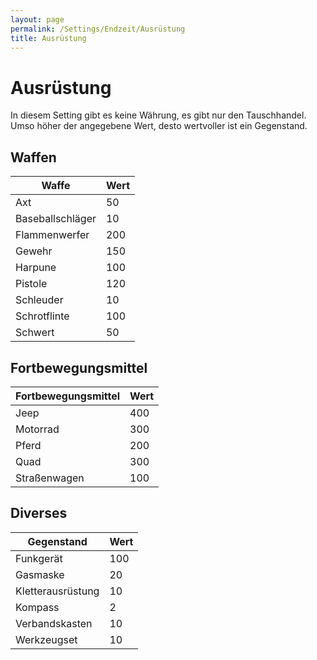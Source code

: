 ```yaml
---
layout: page
permalink: /Settings/Endzeit/Ausrüstung
title: Ausrüstung
---
```


# Ausrüstung

In diesem Setting gibt es keine Währung, es gibt nur den Tauschhandel. Umso höher der angegebene Wert, desto wertvoller ist ein Gegenstand.

## Waffen

<table>
<thead>
<tr><th>Waffe</th><th>Wert</th></tr>
</thead>
<tbody>
<tr><td>Axt</td><td>50</td></tr>
<tr><td>Baseballschläger</td><td>10</td></tr>
<tr><td>Flammenwerfer</td><td>200</td></tr>
<tr><td>Gewehr</td><td>150</td></tr>
<tr><td>Harpune</td><td>100</td></tr>
<tr><td>Pistole</td><td>120</td></tr>
<tr><td>Schleuder</td><td>10</td></tr>
<tr><td>Schrotflinte</td><td>100</td></tr>
<tr><td>Schwert</td><td>50</td></tr>
</tbody>
</table>

## Fortbewegungsmittel

<table>
<thead>
<tr><th>Fortbewegungsmittel</th><th>Wert</th></tr>
</thead>
<tbody>
<tr><td>Jeep</td><td>400</td></tr>
<tr><td>Motorrad</td><td>300</td></tr>
<tr><td>Pferd</td><td>200</td></tr>
<tr><td>Quad</td><td>300</td></tr>
<tr><td>Straßenwagen</td><td>100</td></tr>
</tbody>
</table>

## Diverses

<table>
<thead>
<tr><th>Gegenstand</th><th>Wert</th></tr>
</thead>
<tbody>
<tr><td>Funkgerät</td><td>100</td></tr>
<tr><td>Gasmaske</td><td>20</td></tr>
<tr><td>Kletterausrüstung</td><td>10</td></tr>
<tr><td>Kompass</td><td>2</td></tr>
<tr><td>Verbandskasten</td><td>10</td></tr>
<tr><td>Werkzeugset</td><td>10</td></tr>
</tbody>
</table>
